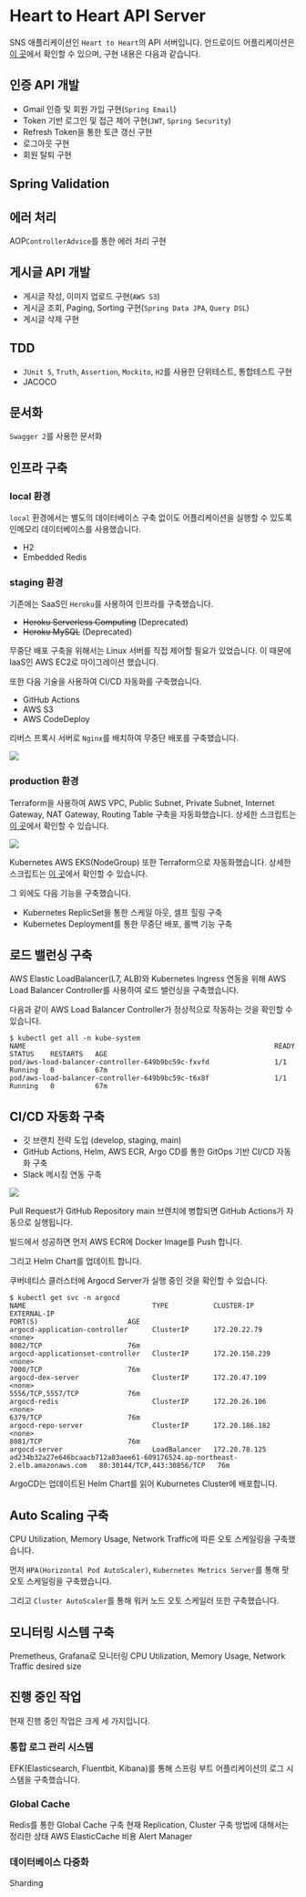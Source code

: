 # Heart to Heart API Server
SNS 애플리케이션인 `Heart to Heart`의 API 서버입니다. 안드로이드 어플리케이션은 [이 곳](https://github.com/yologger/heart-to-heart-android)에서 확인할 수 있으며, 구현 내용은 다음과 같습니다.

## 인증 API 개발
- Gmail 인증 및 회원 가입 구현(`Spring Email`)
- Token 기반 로그인 및 접근 제어 구현(`JWT`, `Spring Security`) 
- Refresh Token을 통한 토큰 갱신 구현
- 로그아웃 구현
- 회원 탈퇴 구현

## Spring Validation

## 에러 처리
AOP`ControllerAdvice`를 통한 에러 처리 구현

## 게시글 API 개발
- 게시글 작성, 이미지 업로드 구현(`AWS S3`)
- 게시글 조회, Paging, Sorting 구현(`Spring Data JPA`, `Query DSL`)
- 게시글 삭제 구현

## TDD
- `JUnit 5`, `Truth`, `Assertion`, `Mockito`, `H2`를 사용한 단위테스트, 통합테스트 구현
- JACOCO

## 문서화
`Swagger 2`를 사용한 문서화


## 인프라 구축

### local 환경
`local` 환경에서는 별도의 데이터베이스 구축 없이도 어플리케이션을 실행할 수 있도록 인메모리 데이터베이스를 사용했습니다.
- H2
- Embedded Redis

### staging 환경
기존에는 SaaS인 `Heroku`를 사용하여 인프라를 구축했습니다.
- ~~Heroku Serverless Computing~~ (Deprecated)
- ~~Heroku MySQL~~ (Deprecated)

무중단 배포 구축을 위해서는 Linux 서버를 직접 제어할 필요가 있었습니다. 이 때문에 IaaS인 AWS EC2로 마이그레이션 했습니다.

또한 다음 기술을 사용하여 CI/CD 자동화를 구축했습니다.
- GitHub Actions
- AWS S3
- AWS CodeDeploy

리버스 프록시 서버로 `Nginx`를 배치하여 무중단 배포를 구축했습니다.

![](imgs/alpha.png)

### production 환경
Terraform을 사용하여 AWS VPC, Public Subnet, Private Subnet, Internet Gateway, NAT Gateway, Routing Table 구축을 자동화했습니다. 상세한 스크립트는 [이 곳](/terraform/production/aws_vpc.tf)에서 확인할 수 있습니다.

![](imgs/vpc.png)

Kubernetes AWS EKS(NodeGroup) 또한 Terraform으로 자동화했습니다. 상세한 스크립트는 [이 곳](/terraform/production/aws_eks.tf)에서 확인할 수 있습니다.

그 외에도 다음 기능을 구축했습니다.
- Kubernetes ReplicSet을 통한 스케일 아웃, 셀프 힐링 구축
- Kubernetes Deployment를 통한 무중단 배포, 롤백 기능 구축


## 로드 밸런싱 구축
AWS Elastic LoadBalancer(L7, ALB)와 Kubernetes Ingress 연동을 위해 AWS Load Balancer Controller를 사용하여 로드 밸런싱을 구축했습니다.

다음과 같이 AWS Load Balancer Controller가 정상적으로 작동하는 것을 확인할 수 있습니다.
```shell
$ kubectl get all -n kube-system
NAME                                                             READY   STATUS    RESTARTS   AGE
pod/aws-load-balancer-controller-649b9bc59c-fxvfd                1/1     Running   0          67m
pod/aws-load-balancer-controller-649b9bc59c-t6x8f                1/1     Running   0          67m
```


## CI/CD 자동화 구축
- 깃 브랜치 전략 도입 (develop, staging, main)
- GitHub Actions, Helm, AWS ECR, Argo CD를 통한 GitOps 기반 CI/CD 자동화 구축
- Slack 메시징 연동 구축

![](imgs/cicd.png)

Pull Request가 GitHub Repository main 브랜치에 병합되면 GitHub Actions가 자동으로 실행됩니다. 

빌드에서 성공하면 먼저 AWS ECR에 Docker Image를 Push 합니다.

그리고 Helm Chart를 업데이트 합니다.

쿠버네티스 클러스터에 Argocd Server가 실행 중인 것을 확인할 수 있습니다.
``` shell
$ kubectl get svc -n argocd
NAME                               TYPE           CLUSTER-IP       EXTERNAL-IP                                                                   PORT(S)                      AGE
argocd-application-controller      ClusterIP      172.20.22.79     <none>                                                                        8082/TCP                     76m
argocd-applicationset-controller   ClusterIP      172.20.150.239   <none>                                                                        7000/TCP                     76m
argocd-dex-server                  ClusterIP      172.20.47.109    <none>                                                                        5556/TCP,5557/TCP            76m
argocd-redis                       ClusterIP      172.20.26.106    <none>                                                                        6379/TCP                     76m
argocd-repo-server                 ClusterIP      172.20.186.182   <none>                                                                        8081/TCP                     76m
argocd-server                      LoadBalancer   172.20.78.125    ad234b32a27e646bcaacb712a03aee61-609176524.ap-northeast-2.elb.amazonaws.com   80:30144/TCP,443:30856/TCP   76m
```

ArgoCD는 업데이트된 Helm Chart를 읽어 Kuburnetes Cluster에 배포합니다.


## Auto Scaling 구축

CPU Utilization, Memory Usage, Network Traffic에 따른 오토 스케일링을 구축했습니다.

먼저 `HPA(Horizontal Pod AutoScaler)`, `Kubernetes Metrics Server`를 통해 팟 오토 스케일링을 구축했습니다.

그리고 `Cluster AutoScaler`를 통해 워커 노드 오토 스케일러 또한 구축했습니다.


## 모니터링 시스템 구축
Premetheus, Grafana로 모니터링
CPU Utilization, Memory Usage, Network Traffic
desired size

## 진행 중인 작업
현재 진행 중인 작업은 크게 세 가지입니다.

### 통합 로그 관리 시스템
EFK(Elasticsearch, Fluentbit, Kibana)를 통해 스프링 부트 어플리케이션의 로그 시스템을 구축했습니다.

### Global Cache
Redis를 통한 Global Cache 구축
현재 Replication, Cluster 구축 방법에 대해서는 정리한 상태
AWS ElasticCache 비용
Alert Manager

### 데이터베이스 다중화
Sharding
